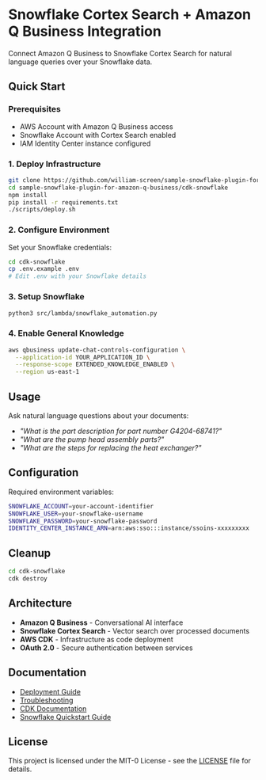 # Snowflake Cortex Search + Amazon Q Business Integration

Connect Amazon Q Business to Snowflake Cortex Search for natural language queries over your Snowflake data.

## Quick Start

### Prerequisites
- AWS Account with Amazon Q Business access
- Snowflake Account with Cortex Search enabled
- IAM Identity Center instance configured

### 1. Deploy Infrastructure

```bash
git clone https://github.com/william-screen/sample-snowflake-plugin-for-amazon-q-business.git
cd sample-snowflake-plugin-for-amazon-q-business/cdk-snowflake
npm install
pip install -r requirements.txt
./scripts/deploy.sh
```

### 2. Configure Environment

Set your Snowflake credentials:

```bash
cd cdk-snowflake
cp .env.example .env
# Edit .env with your Snowflake details
```

### 3. Setup Snowflake

```bash
python3 src/lambda/snowflake_automation.py
```

### 4. Enable General Knowledge

```bash
aws qbusiness update-chat-controls-configuration \
  --application-id YOUR_APPLICATION_ID \
  --response-scope EXTENDED_KNOWLEDGE_ENABLED \
  --region us-east-1
```

## Usage

Ask natural language questions about your documents:

- *"What is the part description for part number G4204-68741?"*
- *"What are the pump head assembly parts?"*
- *"What are the steps for replacing the heat exchanger?"*

## Configuration

Required environment variables:

```bash
SNOWFLAKE_ACCOUNT=your-account-identifier
SNOWFLAKE_USER=your-snowflake-username
SNOWFLAKE_PASSWORD=your-snowflake-password
IDENTITY_CENTER_INSTANCE_ARN=arn:aws:sso:::instance/ssoins-xxxxxxxxx
```

## Cleanup

```bash
cd cdk-snowflake
cdk destroy
```

## Architecture

- **Amazon Q Business** - Conversational AI interface
- **Snowflake Cortex Search** - Vector search over processed documents
- **AWS CDK** - Infrastructure as code deployment
- **OAuth 2.0** - Secure authentication between services

## Documentation

- [Deployment Guide](cdk-snowflake/docs/DEPLOYMENT.md)
- [Troubleshooting](cdk-snowflake/docs/TROUBLESHOOTING.md)
- [CDK Documentation](cdk-snowflake/README.md)
- [Snowflake Quickstart Guide](https://quickstarts.snowflake.com/guide/getting_started_with_amazon_q_business%20and_cortex/index.html#0)

## License

This project is licensed under the MIT-0 License - see the [LICENSE](LICENSE) file for details.
